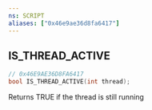 ```yaml
---
ns: SCRIPT
aliases: ["0x46e9ae36d8fa6417"]
---
```

## IS_THREAD_ACTIVE

```c
// 0x46E9AE36D8FA6417
bool IS_THREAD_ACTIVE(int thread);
```

Returns TRUE if the thread is still running

